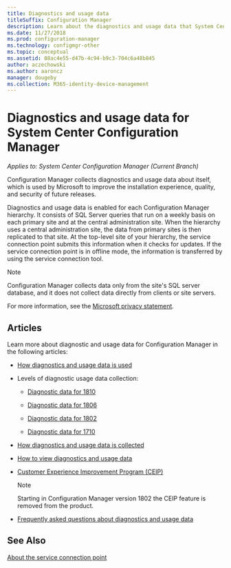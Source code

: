 ```yaml
---
title: Diagnostics and usage data
titleSuffix: Configuration Manager
description: Learn about the diagnostics and usage data that System Center Configuration Manager collects about itself.
ms.date: 11/27/2018
ms.prod: configuration-manager
ms.technology: configmgr-other
ms.topic: conceptual
ms.assetid: 88ac4e55-d47b-4c94-b9c3-704c6a48b845
author: aczechowski
ms.author: aaroncz
manager: dougeby
ms.collection: M365-identity-device-management
---
```

# Diagnostics and usage data for System Center Configuration Manager

*Applies to: System Center Configuration Manager (Current Branch)*

Configuration Manager collects diagnostics and usage data about itself, which is used by Microsoft to improve the installation experience, quality, and security of future releases.  

 Diagnostics and usage data is enabled for each Configuration Manager hierarchy. It consists of SQL Server queries that run on a weekly basis on each primary site and at the central administration site. When the hierarchy uses a central administration site, the data from primary sites is then replicated to that site. At the top-level site of your hierarchy, the service connection point submits this information when it checks for updates. If the service connection point is in offline mode, the information is transferred by using the service connection tool.  

> [!NOTE]  
>  Configuration Manager collects data only from the site's SQL server database, and it does not collect data directly from clients or site servers.  

 For more information, see the [Microsoft privacy statement](https://go.microsoft.com/fwlink/?LinkID=626527).  

## Articles
 Learn more about diagnostic and usage data for Configuration Manager in the following articles:  

-   [How diagnostics and usage data is used](/sccm/core/plan-design/diagnostics/how-diagnostics-and-usage-data-is-used)  

-   Levels of diagnostic usage data collection:
    - [Diagnostic data for 1810](/sccm/core/plan-design/diagnostics/levels-of-diagnostic-usage-data-collection-1810)  

    - [Diagnostic data for 1806](/sccm/core/plan-design/diagnostics/levels-of-diagnostic-usage-data-collection-1806)  

    - [Diagnostic data for 1802](/sccm/core/plan-design/diagnostics/levels-of-diagnostic-usage-data-collection-1802)  
    
    - [Diagnostic data for 1710](/sccm/core/plan-design/diagnostics/levels-of-diagnostic-usage-data-collection-1710)  

-   [How diagnostics and usage data is collected](/sccm/core/plan-design/diagnostics/how-diagnostics-and-usage-data-is-collected)  

-   [How to view diagnostics and usage data](/sccm/core/plan-design/diagnostics/view-diagnostics-and-usage-data)  

-   [Customer Experience Improvement Program (CEIP)](/sccm/core/plan-design/diagnostics/customer-experience-improvement-program-ceip)  

     > [!Note]  
     > Starting in Configuration Manager version 1802 the CEIP feature is removed from the product.  


-   [Frequently asked questions about diagnostics and usage data](/sccm/core/understand/frequently-asked-questions-about-diagnostics-and-usage-data)  



## See Also  
 [About the service connection point](/sccm/core/servers/deploy/configure/about-the-service-connection-point)
